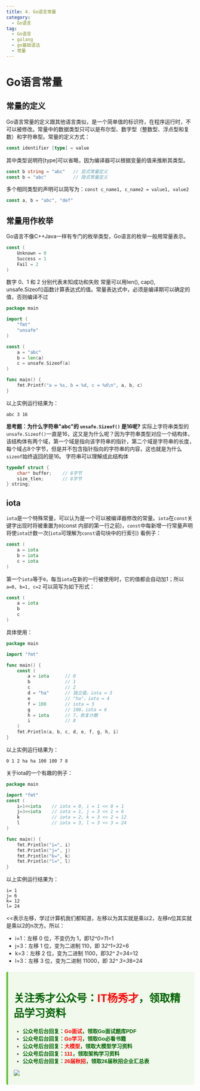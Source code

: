 ```yaml
---
title: 4. Go语言常量
category:
  - Go语言
tag:
  - Go语言
  - golang
  - go基础语法
  - 常量
---
```


# **Go语言常量**

## **常量的定义**

Go语言常量的定义跟其他语言类似，是一个简单值的标识符，在程序运行时，不可以被修改。常量中的数据类型只可以是布尔型、数字型（整数型、浮点型和复数）和字符串型。常量的定义方式：

```go
const identifier [type] = value
```
其中类型说明符[type]可以省略，因为编译器可以根据变量的值来推断其类型。

```go
const b string = "abc"   // 显式常量定义
const b = "abc"          // 隐式常量定义 
```
多个相同类型的声明可以简写为：`const c_name1, c_name2 = value1, value2`
```go
const a, b = "abc", "def"
```

## **常量用作枚举**

Go语言不像C++Java一样有专门的枚举类型，Go语言的枚举一般用常量表示。
```go
const (
    Unknown = 0
    Success = 1
    Fail = 2
)
```
数字 0、1 和 2 分别代表未知成功和失败
常量可以用len(), cap(), unsafe.Sizeof()函数计算表达式的值。常量表达式中，必须是编译期可以确定的值，否则编译不过
```go
package main

import (
    "fmt"
    "unsafe"
)

const (
    a = "abc"
    b = len(a)
    c = unsafe.Sizeof(a)
)

func main() {
    fmt.Printf("a = %s, b = %d, c = %d\n", a, b, c)
}
```
以上实例运行结果为：
```
abc 3 16
```
**思考题：为什么字符串"abc"的 `unsafe.Sizeof()` 是16呢?**
实际上字符串类型的`unsafe.Sizeof()`一直是16，这又是为什么呢？因为字符串类型对应一个结构体，该结构体有两个域，第一个域是指向该字符串的指针，第二个域是字符串的长度，每个域占8个字节，但是并不包含指针指向的字符串的内容，这也就是为什么`sizeof`始终返回的是16。
字符串可以理解成此结构体
```c
typedef struct {
    char* buffer;    // 8字节
    size_tlen;       // 8字节
} string;
```

## **iota**
`iota`是一个特殊常量，可以认为是一个可以被编译器修改的常量。`iota`在`const`关键字出现时将被重置为`0`(const 内部的第一行之前)，`const`中每新增一行常量声明将使`iota`计数一次(`iota`可理解为`const`语句块中的行索引)
看例子：

```go
const (
    a = iota
    b = iota
    c = iota
)
```
第一个`iota`等于`0`，每当`iota`在新的一行被使用时，它的值都会自动加1；所以`a=0, b=1, c=2`   可以简写为如下形式：
```go
const (
    a = iota
    b
    c
)
```
具体使用：
```go
package main

import "fmt"

func main() {
    const (
        a = iota      // 0
        b             // 1
        c             // 2
        d = "ha"      // 独立值，iota = 3
        e             // "ha"，iota = 4
        f = 100       // iota = 5
        g             // 100，iota = 6
        h = iota      // 7，恢复计数
        i             // 8
    )
    fmt.Println(a, b, c, d, e, f, g, h, i)
}
```
以上实例运行结果为：
```
0 1 2 ha ha 100 100 7 8
```
关于iota的一个有趣的例子：
```go
package main

import "fmt"
const (
    i=1<<iota    // iota = 0, i = 1 << 0 = 1
    j=3<<iota    // iota = 1, j = 3 << 1 = 6
    k            // iota = 2, k = 3 << 2 = 12
    l            // iota = 3, l = 3 << 3 = 24
)

func main() {
    fmt.Println("i=", i)
    fmt.Println("j=", j)
    fmt.Println("k=", k)
    fmt.Println("l=", l)
}
```
以上实例运行结果为：
```
i= 1
j= 6
k= 12
l= 24
```
<<表示左移，学过计算机我们都知道，左移以为其实就是乘以2，左移n位其实就是乘以2的n次方。所以：
- i=1：左移 0 位，不变仍为 1，即1*2^0=1*1=1
- j=3：左移 1 位，变为二进制 110，即 3*2^1=3*2=6
- k=3：左移 2 位，变为二进制 1100，即3*2^ 2=3*4=12
- l=3：左移 3 位，变为二进制 11000，即 3*2^ 3=3*8=24

<div style="background-color: #f0f9eb; padding: 10px 15px; border-radius: 4px; border-left: 5px solid #67c23a; margin: 20px 0; color:rgb(64, 147, 255);">

<h1><span style="color: #006400;"><strong>关注秀才公众号：</strong></span><span style="color: red;"><strong>IT杨秀才</strong></span><span style="color: #006400;"><strong>，领取精品学习资料</strong></span></h1>

<div style="color: #333; font-family: 'Microsoft YaHei', Arial, sans-serif; font-size: 14px;">
<ul>
<li><strong><span style="color: #006400;">公众号后台回复：</span><span style="color: red;">Go面试</span><span style="color: #006400;">，领取Go面试题库PDF</span></strong></li>
<li><strong><span style="color: #006400;">公众号后台回复：</span><span style="color: red;">Go学习</span><span style="color: #006400;">，领取Go必看书籍</span></strong></li>
<li><strong><span style="color: #006400;">公众号后台回复：</span><span style="color: red;">大模型</span><span style="color: #006400;">，领取大模型学习资料</span></strong></li>
<li><strong><span style="color: #006400;">公众号后台回复：</span><span style="color: red;">111</span><span style="color: #006400;">，领取架构学习资料</span></strong></li>
<li><strong><span style="color: #006400;">公众号后台回复：</span><span style="color: red;">26届秋招</span><span style="color: #006400;">，领取26届秋招企业汇总表</span></strong></li>
</ul>
</div>

![](/assets/icon/avatar.png)

</div> 